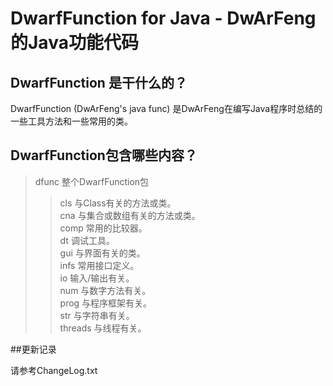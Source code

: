 ﻿# DwarfFunction for Java - DwArFeng的Java功能代码

## DwarfFunction 是干什么的？

DwarfFunction (DwArFeng's java func) 是DwArFeng在编写Java程序时总结的一些工具方法和一些常用的类。

## DwarfFunction包含哪些内容？

>dfunc 整个DwarfFunction包 <br>
>>cls 与Class有关的方法或类。<br>
>>cna 与集合或数组有关的方法或类。<br>
>>comp 常用的比较器。<br>
>>dt 调试工具。<br>
>>gui 与界面有关的类。<br>
>>infs 常用接口定义。<br>
>>io 输入/输出有关。<br>
>>num 与数字方法有关。<br>
>>prog 与程序框架有关。<br>
>>str 与字符串有关。<br>
>>threads 与线程有关。<br>

##更新记录  

请参考ChangeLog.txt
